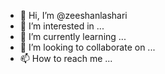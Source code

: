 - 👋 Hi, I’m @zeeshanlashari
- 👀 I’m interested in ...
- 🌱 I’m currently learning ...
- 💞️ I’m looking to collaborate on ...
- 📫 How to reach me ...

<!---
zeeshanlashari/zeeshanlashari is a ✨ special ✨ repository because its `README.md` (this file) appears on your GitHub profile.
You can click the Preview link to take a look at your changes.
--->
